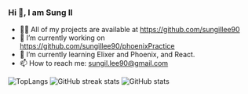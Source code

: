 ### Hi 👋, I am Sung Il

- 👨‍💻 All of my projects are available at https://github.com/sungillee90
- 🔭 I’m currently working on https://github.com/sungillee90/phoenixPractice
- 🌱 I’m currently learning Elixer and Phoenix, and React.
- 📫 How to reach me: sungil.lee90@gmail.com

![TopLangs](https://github-readme-stats.vercel.app/api/top-langs/?username=sungillee90&theme=)
![GitHub streak stats](https://github-readme-streak-stats.herokuapp.com/?user=sungillee90)
![GitHub stats](https://github-readme-stats.vercel.app/api?username=sungillee90&show_icons=true)



<!-- - 👯 I’m looking to collaborate on ...
- 🤔 I’m looking for help with ...
- 💬 Ask me about ...
-->

<!--
- 😄 Pronouns: ...
- ⚡ Fun fact: ...
-->


